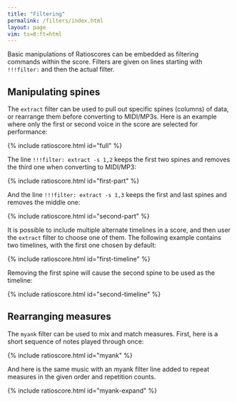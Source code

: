```yaml
---
title: "Filtering"
permalink: /filters/index.html
layout: page
vim: ts=8:ft=html
---
```


Basic manipulations of Ratioscores can be embedded as filtering commands
within the score.  Filters are given on lines starting with `!!!filter:`
and then the actual filter.


<h2 data-sidebar="Spines"> Manipulating spines </h2>

The `extract` filter can be used to pull out specific spines (columns) of data, or
rearrange them before converting to MIDI/MP3s.  Here is an example where
only the first or second voice in the score are selected for performance:

{% include ratioscore.html id="full" %}
<script type="application/x-ratioscore" id="full">
**dtime	**ratio	**ratio
*MM300	*I#14	*I#24
*	*ref:C3	*ref:C2
1	1	0
1	2	1
1	3	2
1	4	3
1	5	4
1	6	5
1	7	6
1	8	7
1	9	8
1	10	9
1	11	10
1	12	11
1	13	12
1	14	13
1	15	14
1	16	15
1	17	16
*-	*-	*-
</script>

The line `!!!filter: extract -s 1,2` keeps the first two spines and removes
the third one when converting to MIDI/MP3:

{% include ratioscore.html id="first-part" %}
<script type="application/x-ratioscore" id="first-part">
!!!filter: extract -s 1,2
**dtime	**ratio	**ratio
*MM300	*I#14	*I#24
*	*ref:C3	*ref:C2
1	1	0
1	2	1
1	3	2
1	4	3
1	5	4
1	6	5
1	7	6
1	8	7
1	9	8
1	10	9
1	11	10
1	12	11
1	13	12
1	14	13
1	15	14
1	16	15
1	17	16
*-	*-	*-
</script>


And the line `!!!filter: extract -s 1,3` keeps the first and last spines and removes
the middle one:

{% include ratioscore.html id="second-part" %}
<script type="application/x-ratioscore" id="second-part">
!!!filter: extract -s 1,3
**dtime	**ratio	**ratio
*MM300	*I#14	*I#24
*	*ref:C3	*ref:C2
1	1	0
1	2	1
1	3	2
1	4	3
1	5	4
1	6	5
1	7	6
1	8	7
1	9	8
1	10	9
1	11	10
1	12	11
1	13	12
1	14	13
1	15	14
1	16	15
1	17	16
*-	*-	*-
</script>


It is possible to include multiple alternate timelines in a score, and
then user the `extract` filter to choose one of them.  The following 
example contains two timelines, with the first one chosen by default:

{% include ratioscore.html id="first-timeline" %}
<script type="application/x-ratioscore" id="first-timeline">
**dtime	**dtime	**ratio
*MM100	*MM300	*I#24
*	*	*ref:C2
1	1	0
1	1	1
1	2	2
1	3	3
1	2	4
1	1	5
1	2	6
1	3	7
1	2	8
1	1	9
1	2	10
1	3	11
1	2	12
1	1	13
1	2	14
1	3	15
1	4	16
*-	*-	*-
</script>


Removing the first spine will cause the second spine to be used as the timeline:


{% include ratioscore.html id="second-timeline" %}
<script type="application/x-ratioscore" id="second-timeline">
!!!filter: extract -s 2-$
**dtime	**dtime	**ratio
*MM100	*MM300	*I#24
*	*	*ref:C2
1	1	0
1	1	1
1	2	2
1	3	3
1	2	4
1	1	5
1	2	6
1	3	7
1	2	8
1	1	9
1	2	10
1	3	11
1	2	12
1	1	13
1	2	14
1	3	15
1	4	16
*-	*-	*-
</script>



<h2 data-sidebar="Measures"> Rearranging measures </h2>

The `myank` filter can be used to mix and match measures.  First,
here is a short sequence of notes played through once:

{% include ratioscore.html id="myank" %}
<script type="application/x-ratioscore" id="myank">
**recip	**ratio
=0	=0
*MM200	*ref:C3
=1	=1
8	11
8	12
8	11
8	13
8	11
=2	=2
8	10
8	11
8	12
8	11
=3	=3
8	9
8	8
8	9
=4	=4
8	7
8	6
=	=
*-	*-
</script>


And here is the same music with an myank filter line added to
repeat measures in the given order and repetition counts.

{% include ratioscore.html id="myank-expand" %}
<script type="application/x-ratioscore" id="myank-expand">
!!!filter: myank -m 0,3*2,2,1,2*3,3,2,1*4,3,2,4*2,2,1,4*3,2*5,3,1*4,4
**recip	**ratio
=0	=0
*MM200	*ref:C3
=1	=1
8	11
8	12
8	11
8	13
8	11
=2	=2
8	10
8	11
8	12
8	11
=3	=3
8	9
8	8
8	9
=4	=4
8	7
8	6
=	=
*-	*-
</script>

